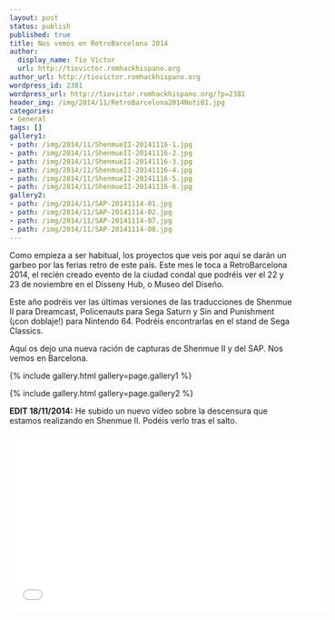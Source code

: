 ```yaml
---
layout: post
status: publish
published: true
title: Nos vemos en RetroBarcelona 2014
author:
  display_name: Tío Víctor
  url: http://tiovictor.romhackhispano.org
author_url: http://tiovictor.romhackhispano.org
wordpress_id: 2381
wordpress_url: http://tiovictor.romhackhispano.org/?p=2381
header_img: /img/2014/11/RetroBarcelona2014Noti01.jpg
categories:
- General
tags: []
gallery1:
- path: /img/2014/11/ShenmueII-20141116-1.jpg
- path: /img/2014/11/ShenmueII-20141116-2.jpg
- path: /img/2014/11/ShenmueII-20141116-3.jpg
- path: /img/2014/11/ShenmueII-20141116-4.jpg
- path: /img/2014/11/ShenmueII-20141116-5.jpg
- path: /img/2014/11/ShenmueII-20141116-6.jpg
gallery2:
- path: /img/2014/11/SAP-20141114-01.jpg
- path: /img/2014/11/SAP-20141114-02.jpg
- path: /img/2014/11/SAP-20141114-07.jpg
- path: /img/2014/11/SAP-20141114-08.jpg
---
```

Como empieza a ser habitual, los proyectos que veis por aquí se darán un garbeo 
por las ferias retro de este país. Este mes le toca a RetroBarcelona 2014, el recién 
creado evento de la ciudad condal que podréis ver el 22 y 23 de noviembre en el 
Disseny Hub, o Museo del Diseño.

Este año podréis ver las últimas versiones de las traducciones de Shenmue II para 
Dreamcast, Policenauts para Sega Saturn y Sin and Punishment (¡con doblaje!) para 
Nintendo 64. Podréis encontrarlas en el stand de Sega Classics.

Aquí os dejo una nueva ración de capturas de Shenmue II y del SAP. Nos vemos en 
Barcelona.

{% include gallery.html gallery=page.gallery1 %}

{% include gallery.html gallery=page.gallery2 %}

**EDIT 18/11/2014:** He subido un nuevo vídeo sobre la descensura que estamos realizando 
en Shenmue II. Podéis verlo tras el salto.

<!--more-->

<p style="text-align: center;"><iframe src="//www.youtube.com/embed/aqfjxUU6mcU" width="560" height="315" frameborder="0" allowfullscreen="allowfullscreen"></iframe></p>
